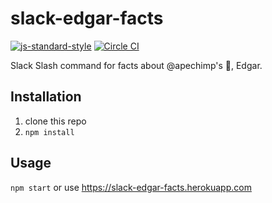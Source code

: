 slack-edgar-facts
=================
[![js-standard-style](https://img.shields.io/badge/code%20style-standard-brightgreen.svg?style=flat)](https://github.com/feross/standard)
[![Circle CI](https://circleci.com/gh/apechimp/slack-edgar-facts.svg?style=svg)](https://circleci.com/gh/apechimp/slack-edgar-facts)

Slack Slash command for facts about @apechimp's :dog:, Edgar.

Installation
------------

1. clone this repo
2. `npm install`

Usage
-----

`npm start` or use https://slack-edgar-facts.herokuapp.com
